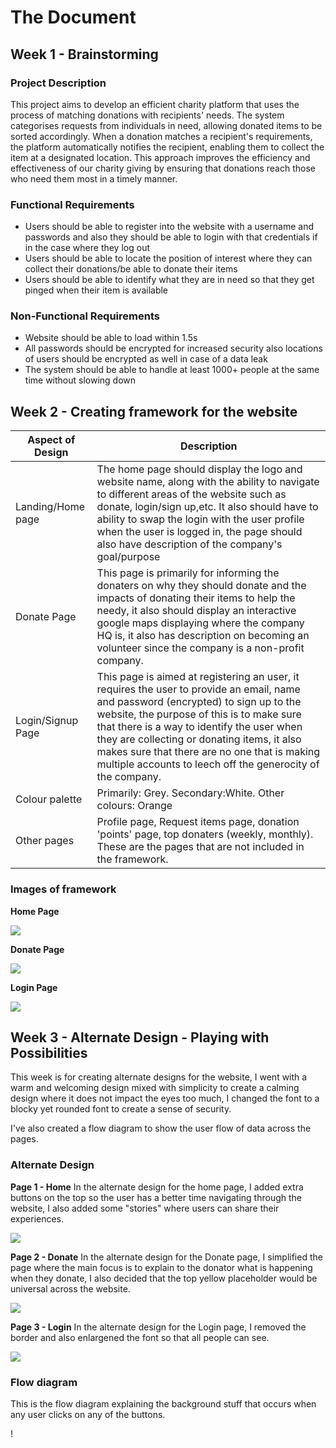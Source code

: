 # **The Document**

## **Week 1 - Brainstorming**

### Project Description
This project aims to develop an efficient charity platform that uses the process of matching donations with recipients' needs. The system categorises requests from individuals in need, allowing donated items to be sorted accordingly. When a donation matches a recipient's requirements, the platform automatically notifies the recipient, enabling them to collect the item at a designated location. This approach improves the efficiency and effectiveness of our charity giving by ensuring that donations reach those who need them most in a timely manner.

### Functional Requirements
- Users should be able to register into the website with a username and passwords and also they should be able to login with that credentials if in the case where they log out
- Users should be able to locate the position of interest where they can collect their donations/be able to donate their items
- Users should be able to identify what they are in need so that they get pinged when their item is available

### Non-Functional Requirements
- Website should be able to load within 1.5s
- All passwords should be encrypted for increased security also locations of users should be encrypted as well in case of a data leak
- The system should be able to handle at least 1000+ people at the same time without slowing down


## **Week 2 - Creating framework for the website**
|Aspect of Design|Description|
|--------------------|----------------------------------|
|Landing/Home page|The home page should display the logo and website name, along with the ability to navigate to different areas of the website such as donate, login/sign up,etc. It also should have to ability to swap the login with the user profile when the user is logged in, the page should also have description of the company's goal/purpose|
|Donate Page|This page is primarily for informing the donaters on why they should donate and the impacts of donating their items to help the needy, it also should display an interactive google maps displaying where the company HQ is, it also has description on becoming an volunteer since the company is a non-profit company.|
|Login/Signup Page|This page is aimed at registering an user, it requires the user to provide an email, name and password (encrypted) to sign up to the website, the purpose of this is to make sure that there is a way to identify the user when they are collecting or donating items, it also makes sure that there are no one that is making multiple accounts to leech off the generocity of the company.|
|Colour palette|Primarily: Grey. Secondary:White. Other colours: Orange|
|Other pages|Profile page, Request items page, donation 'points' page, top donaters (weekly, monthly). These are the pages that are not included in the framework.|

### Images of framework

**Home Page**

![](Home.png)

**Donate Page**

![](Donate.png)

**Login Page**

![](Login.png)


## **Week 3 - Alternate Design - Playing with Possibilities**
This week is for creating alternate designs for the website, I went with a warm and welcoming design mixed with simplicity to create a calming design where it does not impact the eyes too much, I changed the font to a blocky yet rounded font to create a sense of security.

I've also created a flow diagram to show the user flow of data across the pages.

### Alternate Design

**Page 1 - Home**
In the alternate design for the home page, I added extra buttons on the top so the user has a better time navigating through the website, I also added some "stories" where users can share their experiences.

![](Alt-Home.png)

**Page 2 - Donate**
In the alternate design for the Donate page, I simplified the page where the main focus is to explain to the donator what is happening when they donate, I also decided that the top yellow placeholder would be universal across the website.

![](Alt-Donate.png)

**Page 3 - Login**
In the alternate design for the Login page, I removed the border and also enlargened the font so that all people can see.

![](Alt-Login.png)

### Flow diagram
This is the flow diagram explaining the background stuff that occurs when any user clicks on any of the buttons.

! [](Flow-Of-Data.png)